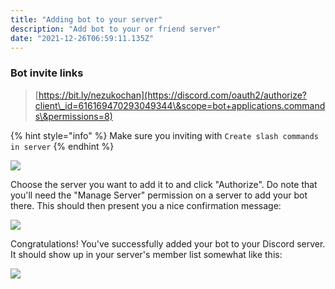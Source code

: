 ```yaml
---
title: "Adding bot to your server"
description: "Add bot to your or friend server"
date: "2021-12-26T06:59:11.135Z"
---
```


### Bot invite links <a href="bot-invite-links" id="bot-invite-links"></a>

> [https://bit.ly/nezukochan](https://discord.com/oauth2/authorize?client\_id=616169470293049344\&scope=bot+applications.commands\&permissions=8)

{% hint style="info" %}
Make sure you inviting with `Create slash commands in server`
{% endhint %}

![](https://cdn.discordapp.com/attachments/817980990156701735/903495035046219826/unknown.png)

Choose the server you want to add it to and click "Authorize". Do note that you'll need the "Manage Server" permission on a server to add your bot there. This should then present you a nice confirmation message:

![](https://cdn.discordapp.com/attachments/817980990156701735/903497054247084112/unknown.png)

Congratulations! You've successfully added your bot to your Discord server. It should show up in your server's member list somewhat like this:

![](https://cdn.discordapp.com/attachments/817980990156701735/903497630590570596/unknown.png)